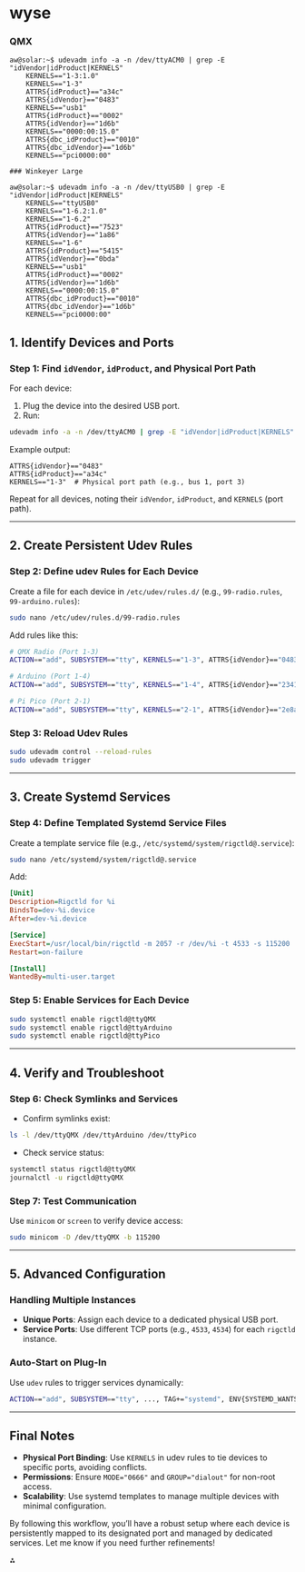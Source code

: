 # wyse

### QMX

```
aw@solar:~$ udevadm info -a -n /dev/ttyACM0 | grep -E "idVendor|idProduct|KERNELS"
    KERNELS=="1-3:1.0"
    KERNELS=="1-3"
    ATTRS{idProduct}=="a34c"
    ATTRS{idVendor}=="0483"
    KERNELS=="usb1"
    ATTRS{idProduct}=="0002"
    ATTRS{idVendor}=="1d6b"
    KERNELS=="0000:00:15.0"
    ATTRS{dbc_idProduct}=="0010"
    ATTRS{dbc_idVendor}=="1d6b"
    KERNELS=="pci0000:00"
    
### Winkeyer Large

aw@solar:~$ udevadm info -a -n /dev/ttyUSB0 | grep -E "idVendor|idProduct|KERNELS"
    KERNELS=="ttyUSB0"
    KERNELS=="1-6.2:1.0"
    KERNELS=="1-6.2"
    ATTRS{idProduct}=="7523"
    ATTRS{idVendor}=="1a86"
    KERNELS=="1-6"
    ATTRS{idProduct}=="5415"
    ATTRS{idVendor}=="0bda"
    KERNELS=="usb1"
    ATTRS{idProduct}=="0002"
    ATTRS{idVendor}=="1d6b"
    KERNELS=="0000:00:15.0"
    ATTRS{dbc_idProduct}=="0010"
    ATTRS{dbc_idVendor}=="1d6b"
    KERNELS=="pci0000:00"
```


## **1. Identify Devices and Ports**

### **Step 1: Find `idVendor`, `idProduct`, and Physical Port Path**

For each device:

1. Plug the device into the desired USB port.
2. Run:

```bash
udevadm info -a -n /dev/ttyACM0 | grep -E "idVendor|idProduct|KERNELS"
```

Example output:

```
ATTRS{idVendor}=="0483"
ATTRS{idProduct}=="a34c"
KERNELS=="1-3"  # Physical port path (e.g., bus 1, port 3)
```


Repeat for all devices, noting their `idVendor`, `idProduct`, and `KERNELS` (port path).

---

## **2. Create Persistent Udev Rules**

### **Step 2: Define udev Rules for Each Device**

Create a file for each device in `/etc/udev/rules.d/` (e.g., `99-radio.rules`, `99-arduino.rules`):

```bash
sudo nano /etc/udev/rules.d/99-radio.rules
```

Add rules like this:

```bash
# QMX Radio (Port 1-3)
ACTION=="add", SUBSYSTEM=="tty", KERNELS=="1-3", ATTRS{idVendor}=="0483", ATTRS{idProduct}=="a34c", SYMLINK+="ttyQMX", MODE="0666", GROUP="dialout"

# Arduino (Port 1-4)
ACTION=="add", SUBSYSTEM=="tty", KERNELS=="1-4", ATTRS{idVendor}=="2341", ATTRS{idProduct}=="0043", SYMLINK+="ttyArduino", MODE="0666", GROUP="dialout"

# Pi Pico (Port 2-1)
ACTION=="add", SUBSYSTEM=="tty", KERNELS=="2-1", ATTRS{idVendor}=="2e8a", ATTRS{idProduct}=="000a", SYMLINK+="ttyPico", MODE="0666", GROUP="dialout"
```


### **Step 3: Reload Udev Rules**

```bash
sudo udevadm control --reload-rules
sudo udevadm trigger
```

---

## **3. Create Systemd Services**

### **Step 4: Define Templated Systemd Service Files**

Create a template service file (e.g., `/etc/systemd/system/rigctld@.service`):

```bash
sudo nano /etc/systemd/system/rigctld@.service
```

Add:

```ini
[Unit]
Description=Rigctld for %i
BindsTo=dev-%i.device
After=dev-%i.device

[Service]
ExecStart=/usr/local/bin/rigctld -m 2057 -r /dev/%i -t 4533 -s 115200
Restart=on-failure

[Install]
WantedBy=multi-user.target
```


### **Step 5: Enable Services for Each Device**

```bash
sudo systemctl enable rigctld@ttyQMX
sudo systemctl enable rigctld@ttyArduino
sudo systemctl enable rigctld@ttyPico
```

---

## **4. Verify and Troubleshoot**

### **Step 6: Check Symlinks and Services**

- Confirm symlinks exist:

```bash
ls -l /dev/ttyQMX /dev/ttyArduino /dev/ttyPico
```

- Check service status:

```bash
systemctl status rigctld@ttyQMX
journalctl -u rigctld@ttyQMX
```


### **Step 7: Test Communication**

Use `minicom` or `screen` to verify device access:

```bash
sudo minicom -D /dev/ttyQMX -b 115200
```

---

## **5. Advanced Configuration**

### **Handling Multiple Instances**

- **Unique Ports**: Assign each device to a dedicated physical USB port.
- **Service Ports**: Use different TCP ports (e.g., `4533`, `4534`) for each `rigctld` instance.


### **Auto-Start on Plug-In**

Use `udev` rules to trigger services dynamically:

```bash
ACTION=="add", SUBSYSTEM=="tty", ..., TAG+="systemd", ENV{SYSTEMD_WANTS}="rigctld@%k.service"
```

---

## **Final Notes**

- **Physical Port Binding**: Use `KERNELS` in udev rules to tie devices to specific ports, avoiding conflicts.
- **Permissions**: Ensure `MODE="0666"` and `GROUP="dialout"` for non-root access.
- **Scalability**: Use systemd templates to manage multiple devices with minimal configuration.

By following this workflow, you’ll have a robust setup where each device is persistently mapped to its designated port and managed by dedicated services. Let me know if you need further refinements!

<div>⁂</div>

[^1]: https://acroname.com/blog/how-find-vendor-id-and-product-id-your-usb-device

[^2]: https://unix.stackexchange.com/questions/566682/get-the-device-path-of-usb-given-device-id

[^3]: https://wiki.domoticz.com/PersistentUSBDevices

[^4]: https://www.derekdemuro.com/2020/06/06/finding-usb-devices-with-lsusb-idvendor-idproduct/

[^5]: https://itsfoss.com/list-usb-devices-linux/

[^6]: https://unix.stackexchange.com/questions/346259/how-to-get-a-usb-device-path-by-its-idvendor-and-idproduct

[^7]: https://askubuntu.com/questions/349995/find-usb-devices-directory-sys-bus-usb-devices-using-idvendor-idproduct

[^8]: https://stackoverflow.com/questions/70513926/how-to-get-the-vendor-and-product-id-of-a-usb-device-from-sys-bus-devices-usb-d

[^9]: https://askubuntu.com/questions/987966/how-do-i-get-the-usb-drive-path-and-label-by-vendor-id-and-product-id

[^10]: https://askubuntu.com/questions/56938/getting-information-on-my-usb-devices

[^11]: https://www.baeldung.com/linux/check-for-usb-devices

[^12]: https://stackoverflow.com/questions/3279800/how-to-get-usb-vendor-and-product-info-programmatically-on-linux

[^13]: https://stackoverflow.com/questions/5565848/how-to-find-the-base-address-of-usb-to-parallel-port-device-in-linux

[^14]: https://www.reddit.com/r/linuxquestions/comments/4m6l1j/multiple_devices_with_same_product_id_vendor_id/

[^15]: https://unix.stackexchange.com/questions/747084/does-every-usb-device-have-a-vendor-id-and-product-id

[^16]: https://www.linuxquestions.org/questions/linux-newbie-8/how-to-detect-usb-devices-like-mp3-players-571705/

[^17]: https://superuser.com/questions/983399/how-to-uniquely-identify-a-usb-device-in-linux

[^18]: https://superuser.com/questions/645459/does-xubuntu-keep-a-log-of-all-usb-devices-ever-connected-to-the-system

[^19]: https://wiki.debian.org/HowToIdentifyADevice/USB

[^20]: https://itsfoss.com/find-mac-address-linux/

